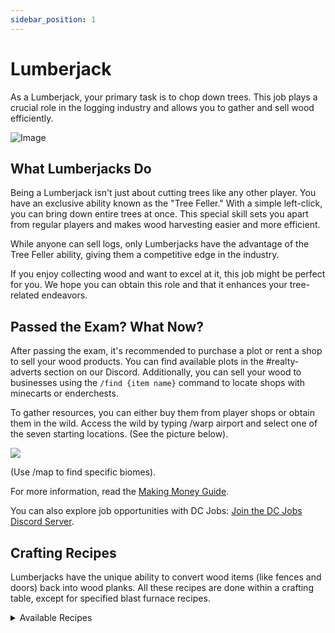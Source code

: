 ```yaml
---
sidebar_position: 1
---
```


# Lumberjack

As a Lumberjack, your primary task is to chop down trees. This job plays a crucial role in the logging industry and allows you to gather and sell wood efficiently.

![Image](https://media.discordapp.net/attachments/838356841217916989/1165658737420284056/2023-03-12_18.10.35.png?ex=6547a74b&is=6535324b&hm=dd2124d5472dad1a063310cfdadb4fe38437b867979c14203a3d0f62a14cca51&=&width=1266&height=671)

## What Lumberjacks Do

Being a Lumberjack isn't just about cutting trees like any other player. You have an exclusive ability known as the "Tree Feller." With a simple left-click, you can bring down entire trees at once. This special skill sets you apart from regular players and makes wood harvesting easier and more efficient.

While anyone can sell logs, only Lumberjacks have the advantage of the Tree Feller ability, giving them a competitive edge in the industry.

If you enjoy collecting wood and want to excel at it, this job might be perfect for you. We hope you can obtain this role and that it enhances your tree-related endeavors.

## Passed the Exam? What Now?

After passing the exam, it's recommended to purchase a plot or rent a shop to sell your wood products. You can find available plots in the #realty-adverts section on our Discord. Additionally, you can sell your wood to businesses using the ``/find {item name}`` command to locate shops with minecarts or enderchests.

To gather resources, you can either buy them from player shops or obtain them in the wild. Access the wild by typing /warp airport and select one of the seven starting locations. (See the picture below).

![](https://i.imgur.com/tzWfNL8.png)

(Use /map to find specific biomes).

For more information, read the [Making Money Guide](https://democracycraft.net/threads/making-money.1410/).

You can also explore job opportunities with DC Jobs: [Join the DC Jobs Discord Server](https://discord.gg/Q8rNjddjjh).

## Crafting Recipes

Lumberjacks have the unique ability to convert wood items (like fences and doors) back into wood planks. All these recipes are done within a crafting table, except for specified blast furnace recipes.

<details>
  <summary>Available Recipes</summary>
  
- Slab -> 1 plank
  
- Fence -> 1 plank
  
- Stair -> 1 plank
  
- Door -> 1 plank
  
- Trapdoor -> 1 plank
  
- Fence Gate -> 1 plank
  
- Boat -> 2 planks
  
- Sign -> 1 plank
</details>
